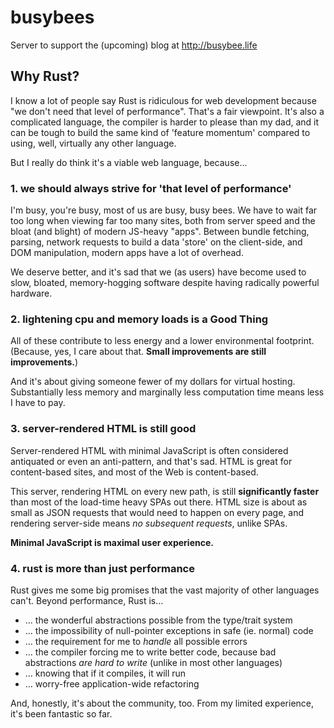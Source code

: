 # busybees

Server to support the (upcoming) blog at http://busybee.life

## Why Rust?

I know a lot of people say Rust is ridiculous for web development because "we don't need that level of performance".
That's a fair viewpoint. It's also a complicated language, the compiler is harder to please than my dad, and it can be tough to build the same kind of 'feature momentum' compared to using, well, virtually any other language.

But I really do think it's a viable web language, because...

### 1. we should **always** strive for 'that level of performance'

I'm busy, you're busy, most of us are busy, busy bees.
We have to wait far too long when viewing far too many sites, both from server speed and the bloat (and blight) of modern JS-heavy "apps". Between bundle fetching, parsing, network requests to build a data 'store' on the client-side, and DOM manipulation, modern apps have a lot of overhead.

We deserve better, and it's sad that we (as users) have become used to slow, bloated, memory-hogging software
despite having radically powerful hardware.

### 2. lightening cpu and memory loads is a Good Thing

All of these contribute to less energy and a lower environmental footprint.
(Because, yes, I care about that. **Small improvements are still improvements.**)

And it's about giving someone fewer of my dollars for virtual hosting.
Substantially less memory and marginally less computation time means less I have to pay.

### 3. server-rendered HTML is still good

Server-rendered HTML with minimal JavaScript is often considered antiquated or even an anti-pattern, and that's sad.
HTML is great for content-based sites, and most of the Web is content-based.

This server, rendering HTML on every new path, is still **significantly faster** than most of the load-time heavy SPAs out there. HTML size is about as small as JSON requests that would need to happen on every page,
and rendering server-side means *no subsequent requests*, unlike SPAs.

**Minimal JavaScript is maximal user experience.**

### 4. rust is more than just performance

Rust gives me some big promises that the vast majority of other languages can't.
Beyond performance, Rust is...

- ... the wonderful abstractions possible from the type/trait system
- ... the impossibility of null-pointer exceptions in safe (ie. normal) code
- ... the requirement for me to *handle* all possible errors
- ... the compiler forcing me to write better code, because bad abstractions *are hard to write* (unlike in most other languages)
- ... knowing that if it compiles, it will run
- ... worry-free application-wide refactoring

And, honestly, it's about the community, too. From my limited experience, it's been fantastic so far.
